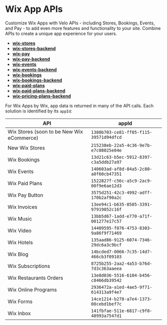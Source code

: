 # Wix App APIs

Customize Wix Apps with Velo APIs - including Stores, Bookings, Events, and Pay - to add even more features and functionality to your site. Combine APIs to create a unique app experience for your users. 

*   **[wix-stores](https://www.wix.com/velo/reference/wix-stores.html)**
*   **[wix-stores-backend](https://www.wix.com/velo/reference/wix-stores-backend.html)**
*   **[wix-pay](https://www.wix.com/velo/reference/wix-pay.html)**
*   **[wix-pay-backend](https://www.wix.com/velo/reference/wix-pay-backend.html)**
*   **[wix-events](https://www.wix.com/velo/reference/wix-events)**
*   **[wix-events-backend](https://www.wix.com/velo/reference/wix-events-backend)**
*   **[wix-bookings](https://www.wix.com/velo/reference/wix-bookings)**
*   **[wix-bookings-backend](https://www.wix.com/velo/reference/wix-bookings-backend)**
*   **[wix-paid-plans](https://www.wix.com/velo/reference/wix-paid-plans)**
*   **[wix-paid-plans-backend](https://www.wix.com/velo/reference/wix-paid-plans-backend)**
*   **[wix-pricing-plans-backend](https://www.wix.com/velo/reference/wix-pricing-plans-backend)**

For Wix Apps by Wix, app data is returned in many of the API calls. Each solution is identified by its `appId`:

 | API | appId |
 | ----------- | ----------- |
 | Wix Stores (soon to be New Wix eCommerce) | `1380b703-ce81-ff05-f115-39571d94dfcd` |
 | New Wix Stores | `215238eb-22a5-4c36-9e7b-e7c08025e04e` |
 | Wix Bookings | `13d21c63-b5ec-5912-8397-c3a5ddb27a97` |
 | Wix Events | `140603ad-af8d-84a5-2c80-a0f60cb47351` |
 | Wix Paid Plans | `1522827f-c56c-a5c9-2ac9-00f9e6ae12d3` |
 | Wix Pay Button | `3575d251-42c3-4992-adff-170b2af90a2c` |
 | Wix Invoices | `13ee94c1-b635-8505-3391-97919052c16f` |
 | Wix Music | `13bb5d67-1add-e770-a71f-001277e17c57` |
 | Wix Video | `14409595-f076-4753-8303-9a86f9f71469` |
 | Wix Hotels | `135aad86-9125-6074-7346-29dc6a3c9bcf` |
 | Wix Blog | `14bcded7-0066-7c35-14d7-466cb3f09103` |
 | Wix Subscriptions | `8725b255-2aa2-4a53-b76d-7d3c363aaeea` |
 | Wix Restaurants Orders | `13e8d036-5516-6104-b456-c8466db39542` |
 | Wix Online Programs | `2936472a-a1ed-4ae5-9f71-614313a9f4e7` |
 | Wix Forms | `14ce1214-b278-a7e4-1373-00cebd1bef7c` |
 | Wix Inbox | `141fbfae-511e-6817-c9f0-48993a7547d1` |